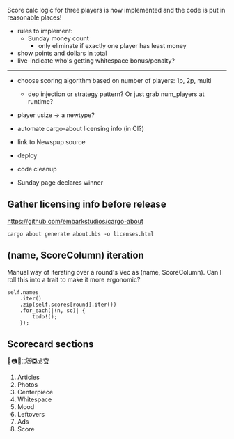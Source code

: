 Score calc logic for three players is now implemented and the code is put in reasonable places!

* rules to implement:
    * Sunday money count
        * only eliminate if exactly one player has least money
* show points and dollars in total
* live-indicate who's getting whitespace bonus/penalty?

---

* choose scoring algorithm based on number of players: 1p, 2p, multi
    * dep injection or strategy pattern? Or just grab num_players at runtime?
* player usize -> a newtype?
* automate cargo-about licensing info (in CI?)
* link to Newspup source
* deploy

* code cleanup
* Sunday page declares winner

## Gather licensing info before release
https://github.com/embarkstudios/cargo-about

    cargo about generate about.hbs -o licenses.html

## (name, ScoreColumn) iteration
Manual way of iterating over a round's Vec as (name, ScoreColumn). Can I roll this into a trait to make it more ergonomic?

```
self.names
    .iter()
    .zip(self.scores[round].iter())
    .for_each(|(n, sc)| {
        todo!();
    });
```

## Scorecard sections
📰📷🌟⛶😿❎💰🏆
1. Articles
2. Photos
3. Centerpiece
4. Whitespace
5. Mood
6. Leftovers
7. Ads
8. Score